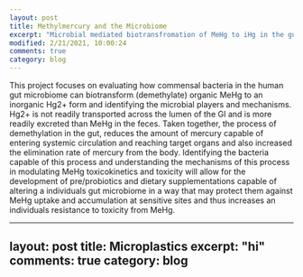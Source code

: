 ```yaml
---
layout: post
title: Methylmercury and the Microbiome
excerpt: "Microbial mediated biotransfromation of MeHg to iHg in the gut confers protection"
modified: 2/21/2021, 10:00:24
comments: true
category: blog
---
```

This project focuses on evaluating how commensal bacteria in the human gut microbiome can biotransform (demethylate) organic MeHg to an inorganic Hg2+ form and identifying the microbial players and mechanisms. Hg2+ is not readily transported across the lumen of the GI and is more readily excreted than MeHg in the feces. Taken together, the process of demethylation in the gut, reduces the amount of mercury capable of entering systemic circulation and reaching target organs and also increased the elimination rate of mercury from the body. Identifying the bacteria capable of this process and understanding the mechanisms of this process in modulating MeHg toxicokinetics and toxicity will allow for the development of pre/probiotics and dietary supplementations capable of altering a individuals gut microbiome in a way that may protect them against MeHg uptake and accumulation at sensitive sites and thus increases an individuals resistance to toxicity from MeHg.

---
layout: post
title: Microplastics
excerpt: "hi"
comments: true
category: blog
---

